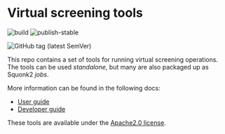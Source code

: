 # Virtual screening tools

![build](https://github.com/InformaticsMatters/virtual-screening/workflows/build/badge.svg)
![publish-stable](https://github.com/InformaticsMatters/virtual-screening/workflows/publish-stable/badge.svg)

![GitHub tag (latest SemVer)](https://img.shields.io/github/v/tag/informaticsmatters/virtual-screening)

This repo contains a set of tools for running virtual screening operations.
The tools can be used *standalone*, but many are also packaged up as Squonk2 *jobs*.

More information can be found in the following docs:

* [User guide](USER_GUIDE.md)
* [Developer guide](https://informaticsmatters.gitlab.io/squonk2-data-manager/1-1/creating-new-jobs.html)

These tools are available under the [Apache2.0 license](LICENSE).
